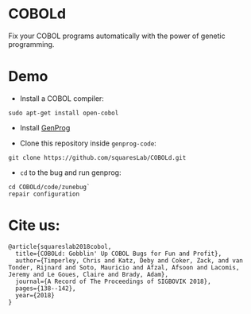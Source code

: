 # COBOLd

Fix your COBOL programs automatically with the power of genetic programming. 

# Demo

- Install a COBOL compiler:

```sudo apt-get install open-cobol```

- Install [GenProg](https://github.com/squaresLab/genprog-code)

- Clone this repository inside `genprog-code`:
```cd genprog-code
git clone https://github.com/squaresLab/COBOLd.git
```

- `cd` to the bug and run genprog:
```
cd COBOLd/code/zunebug`
repair configuration
```


# Cite us:

```
@article{squareslab2018cobol,
  title={COBOLd: Gobblin' Up COBOL Bugs for Fun and Profit},
  author={Timperley, Chris and Katz, Deby and Coker, Zack, and van Tonder, Rijnard and Soto, Mauricio and Afzal, Afsoon and Lacomis, Jeremy and Le Goues, Claire and Brady, Adam},
  journal={A Record of The Proceedings of SIGBOVIK 2018},
  pages={138--142},
  year={2018}
}
```
